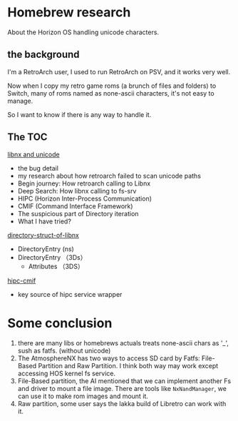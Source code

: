 # Homebrew research
About the Horizon OS handling unicode characters.

## the background
I'm a RetroArch user, I used to run RetroArch on PSV, and it works very well.

Now when I copy my retro game roms (a brunch of files and folders) to Switch, many of roms named as none-ascii characters, it's not easy to manage.

So I want to know if there is any way to handle it.

## The TOC

[libnx and unicode](unicode-stories.md)
- the bug detail
- my research about how retroarch failed to scan unicode paths
- Begin journey: How retroarch calling to Libnx
- Deep Search: How libnx calling to fs-srv
- HIPC  (Horizon Inter-Process Communication)
- CMIF (Command Interface Framework)
- The suspicious part of Directory iteration
- What I have tried?

[directory-struct-of-libnx](directory-struct-of-libnx.md)
- DirectoryEntry (ns)
- DirectoryEntry （3Ds）
    - Attributes （3DS）



[hipc-cmif](hipc-cmif.md)
- key source of hipc service wrapper


# Some conclusion

1. there are many libs or homebrews actuals treats none-ascii chars as '_', sush as fatfs. (without unicode)
2. The AtmosphereNX has two ways to access SD card by Fatfs: File-Based Partition and Raw Partition. I think both way may work except accessing HOS kernel fs service. 
3. File-Based partition, the AI mentioned that we can implement another Fs and driver to mount a file image. 
    There are tools like `NxNandManager`, we can use it to make rom images and mount it.
4. Raw partition, some user says the lakka build of Libretro can work with it.